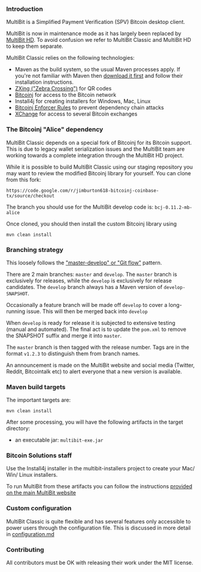 ### Introduction

MultiBit is a Simplified Payment Verification (SPV) Bitcoin desktop client.

MultiBit is now in maintenance mode as it has largely been replaced by [MultiBit HD](https://multibit.org). To avoid confusion
we refer to MultiBit Classic and MultiBit HD to keep them separate.

MultiBit Classic relies on the following technologies:

* Maven as the build system, so the usual Maven processes apply. If you're not familiar
with Maven then [download it first](http://maven.apache.org) and follow their installation instructions.
* [ZXing ("Zebra Crossing")](https://code.google.com/p/zxing/) for QR codes
* [Bitcoinj](https://code.google.com/p/bitcoinj/) for access to the Bitcoin network
* Install4j for creating installers for Windows, Mac, Linux
* [Bitcoinj Enforcer Rules](https://github.com/gary-rowe/BitcoinjEnforcerRules) to prevent dependency chain attacks
* [XChange](https://github.com/timmolter/XChange) for access to several Bitcoin exchanges

### The Bitcoinj "Alice" dependency

MultiBit Classic depends on a special fork of Bitcoinj for its Bitcoin support. This is due to legacy wallet serialization issues
and the MultiBit team are working towards a complete integration through the MultiBit HD project.

While it is possible to build MultiBit Classic using our staging repository you may want to review the modified Bitcoinj library
for yourself. You can clone from this fork:
```
https://code.google.com/r/jimburton618-bitcoinj-coinbase-tx/source/checkout
```

The branch you should use for the MultiBit develop code is: `bcj-0.11.2-mb-alice`

Once cloned, you should then install the custom Bitcoinj library using

```
mvn clean install
```

### Branching strategy

This loosely follows the ["master-develop" or "Git flow"](http://nvie.com/posts/a-successful-git-branching-model/) pattern.

There are 2 main branches: `master` and `develop`. The `master` branch is exclusively for releases, while the `develop`
is exclusively for release candidates. The `develop` branch always has a Maven version of `develop-SNAPSHOT`.

Occasionally a feature branch will be made off `develop` to cover a long-running issue. This will then be merged back into `develop`

When `develop` is ready for release it is subjected to extensive testing (manual and automated). The final act is to update the `pom.xml`
to remove the SNAPSHOT suffix and merge it into `master`.

The `master` branch is then tagged with the release number. Tags are in the format `v1.2.3` to distinguish them from branch names.

An announcement is made on the MultiBit website and social media (Twitter, Reddit, Bitcointalk etc) to alert everyone that a new version is available.

### Maven build targets

The important targets are:

```
mvn clean install
```

After some processing, you will have the following artifacts in the target directory:

* an executable jar: `multibit-exe.jar`

### Bitcoin Solutions staff

Use the Install4j installer in the multibit-installers project to create your Mac/ Win/ Linux installers.

To run MultiBit from these artifacts you can follow the instructions [provided on the main MultiBit website](https://multibit.org/help.html)

### Custom configuration

MultiBit Classic is quite flexible and has several features only accessible to power users through the configuration file. This
is discussed in more detail in [configuration.md](configuration.md)

### Contributing

All contributors must be OK with releasing their work under the MIT license.